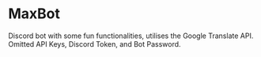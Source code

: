 # MaxBot

Discord bot with some fun functionalities, utilises the Google Translate API. Omitted API Keys, Discord Token, and Bot Password.
